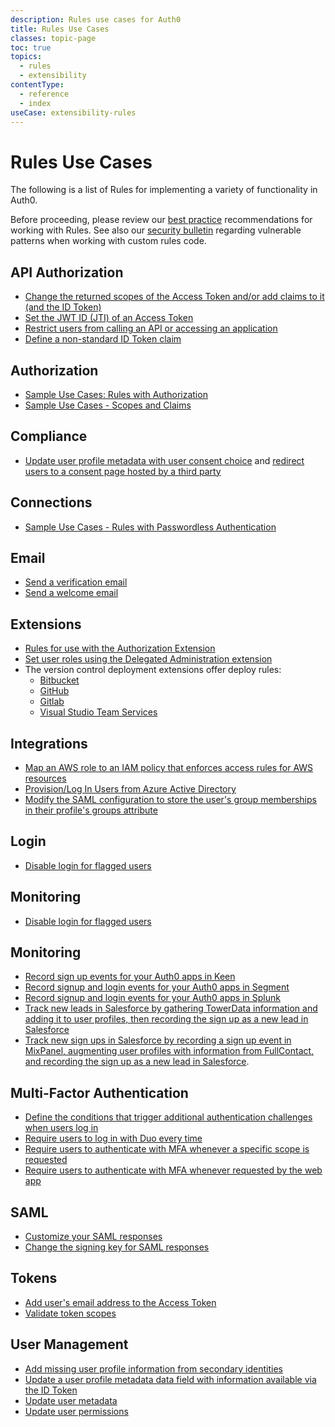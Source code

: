 ```yaml
---
description: Rules use cases for Auth0
title: Rules Use Cases
classes: topic-page
toc: true
topics:
  - rules
  - extensibility
contentType:
  - reference
  - index
useCase: extensibility-rules
---
```


<div class="topic-page-header">
  <div data-name="example" class="topic-page-badge"></div>
  <h1>Rules Use Cases</h1>
  <p>The following is a list of Rules for implementing a variety of functionality in Auth0.</p>
  <p>Before proceeding, please review our <a href="/best-practices/rules">best practice</a> recommendations for working with Rules. See also our <a href="/security/bulletins/2019-01-10_rules">security bulletin</a> regarding vulnerable patterns when working with custom rules code.</p>
</div>

<h2>API Authorization</h2>

<ul class="topic-links">
    <li>
        <i class="icon icon-budicon-715"></i><a href="/flows/guides/auth-code/includes/sample-use-cases-call-api#customize-tokens">Change the returned scopes of the Access Token and/or add claims to it (and the ID Token)</a>
    </li>
    <li>
        <i class="icon icon-budicon-715"></i><a href="/api-auth/blacklists-vs-grants#blacklists">Set the JWT ID (JTI) of an Access Token</a>
    </li>
    <li>
        <i class="icon icon-budicon-715"></i><a href="/api-auth/restrict-access-api">Restrict users from calling an API or accessing an application</a>
    </li>
    <li>
        <i class="icon icon-budicon-715"></i><a href="/api-auth/tutorials/adoption/scope-custom-claims#custom-claims">Define a non-standard ID Token claim</a>
    </li>
</ul>

<h2>Authorization</h2>

<ul class="topic-links">
    <li>
        <i class="icon icon-budicon-715"></i><a href="/authorization/concepts/sample-use-cases-rules">Sample Use Cases: Rules with Authorization</a>
    </li>
    <li>
        <i class="icon icon-budicon-715"></i><a href="/scopes/current/sample-use-cases">Sample Use Cases - Scopes and Claims</a>
    </li>
</ul>

<h2>Compliance</h2>

<ul class="topic-links">
    <li>
        <i class="icon icon-budicon-715"></i><a href="/compliance/gdpr/features-aiding-compliance/user-consent/track-consent-with-lock#option-1-display-terms-conditions-link">Update user profile metadata with user consent choice</a> and <a href="/compliance/gdpr/features-aiding-compliance/user-consent/track-consent-with-lock#option-3-redirect-to-another-page">redirect users to a consent page hosted by a third party</a>
    </li>
</ul>

<h2>Connections</h2>

<ul class="topic-links">
    <li>
        <i class="icon icon-budicon-715"></i><a href="/connections/passwordless/concepts/sample-use-cases-rules">Sample Use Cases - Rules with Passwordless Authentication</a>
    </li>
</ul>

<h2>Email</h2>

<ul class="topic-links">
    <li>
        <i class="icon icon-budicon-715"></i><a href="/email/custom#verification-email">Send a verification email</a>
    </li>
    <li>
        <i class="icon icon-budicon-715"></i><a href="/email/custom#welcome-email">Send a welcome email</a>
    </li>
</ul>

<h2>Extensions</h2>

<ul class="topic-links">
    <li>
        <i class="icon icon-budicon-715"></i><a href="/extensions/authorization-extension/v2/rules">Rules for use with the Authorization Extension</a>
    </li>
    <li>
        <i class="icon icon-budicon-715"></i><a href="/extensions/delegated-admin/v3#set-user-roles-via-rules">Set user roles using the Delegated Administration extension</a>
    </li>
    <li>
        <i class="icon icon-budicon-715"></i> The version control deployment extensions offer deploy rules:
        <ul>
            <li>
                <i class="icon icon-budicon-695"></i><a href="/extensions/bitbucket-deploy#deploy-rules">Bitbucket</a>
            </li>
            <li>
                <i class="icon icon-budicon-695"></i><a href="/extensions/github-deploy#deploy-rules">GitHub</a>
            </li>
            <li>
                <i class="icon icon-budicon-695"></i><a href="/extensions/gitlab-deploy#deploy-rules">Gitlab</a>
            </li>
            <li>
                <i class="icon icon-budicon-695"></i><a href="/extensions/visual-studio-team-services-deploy#deploy-rules">Visual Studio Team Services</a>
            </li>
        </ul>
    </li>
</ul>

<h2>Integrations</h2>

<ul class="topic-links">
    <li>
        <i class="icon icon-budicon-715"></i><a href="/integrations/aws/sso#map-the-aws-role-to-a-user"> Map an AWS role to an IAM policy that enforces access rules for AWS resources</a>
    </li>
    <li>
        <i class="icon icon-budicon-715"></i><a href="/integrations/office-365-custom-provisioning#azure-ad-provisioning-rule">Provision/Log In Users from Azure Active Directory</a>
    </li>
    <li>
        <i class="icon icon-budicon-715"></i><a href="/integrations/sharepoint#authorization">Modify the SAML configuration to store the user's group memberships in their profile's groups attribute</a>
    </li>
</ul>

<h2>Login</h2>

<ul class="topic-links">
    <li>
        <i class="icon icon-budicon-715"></i><a href="/compliance/gdpr/features-aiding-compliance/user-consent#step-2-disable-login-for-flagged-users">Disable login for flagged users</a>
    </li>
</ul>

<h2>Monitoring</h2>

<ul class="topic-links">
    <li>
        <i class="icon icon-budicon-715"></i><a href="/compliance/gdpr/features-aiding-compliance/user-consent#step-2-disable-login-for-flagged-users">Disable login for flagged users</a>
    </li>
</ul>

<h2>Monitoring</h2>

<ul class="topic-links">
    <li>
        <i class="icon icon-budicon-715"></i><a href="/monitoring/guides/send-events-to-keenio#record-a-sign-up-event-in-keen">Record sign up events for your Auth0 apps in Keen</a>
    </li>
    <li>
        <i class="icon icon-budicon-715"></i><a href="/monitoring/guides/send-events-to-segmentio#2-record-sign-up-and-log-in-events-in-segment">Record signup and login events for your Auth0 apps in Segment</a>
    </li>
    <li>
        <i class="icon icon-budicon-715"></i><a href="/monitoring/guides/send-events-to-splunk#record-sign-up-or-log-in-event-in-splunk">Record signup and login events for your Auth0 apps in Splunk</a>
    </li>
    <li>
        <i class="icon icon-budicon-715"></i><a href="/monitoring/guides/track-leads-salesforce">Track new leads in Salesforce by gathering TowerData information and adding it to user profiles, then recording the sign up as a new lead in Salesforce</a>
    </li>
    <li>
        <i class="icon icon-budicon-715"></i><a href="/monitoring/guides/track-signups-salesforce">Track new sign ups in Salesforce by recording a sign up event in MixPanel, augmenting user profiles with information from FullContact, and recording the sign up as a new lead in Salesforce</a>.
    </li>
</ul>

<h2>Multi-Factor Authentication</h2>

<ul class="topic-links">
    <li>
        <i class="icon icon-budicon-715"></i><a href="/multifactor-authentication/custom">Define the conditions that trigger additional authentication challenges when users log in</a>
    </li>
    <li>
        <i class="icon icon-budicon-715"></i><a href="/multifactor-authentication/factors/duo#mfa-sessions">Require users to log in with Duo every time</a>
    </li>
    <li>
        <i class="icon icon-budicon-715"></i><a href="/multifactor-authentication/step-up-authentication/step-up-for-apis#sample-scenario">Require users to authenticate with MFA whenever a specific scope is requested</a>
    </li>
    <li>
        <i class="icon icon-budicon-715"></i><a href="/multifactor-authentication/step-up-authentication/step-up-for-web-apps#sample-scenario">Require users to authenticate with MFA whenever requested by the web app</a>
    </li>
</ul>

<h2>SAML</h2>

<ul class="topic-links">
    <li>
        <i class="icon icon-budicon-715"></i><a href="/protocols/saml/saml-configuration/saml-assertions#use-rules">Customize your SAML responses</a>
    </li>
    <li>
        <i class="icon icon-budicon-715"></i><a href="/protocols/saml/saml-configuration/special-configuration-scenarios/signing-and-encrypting-saml-requests#change-the-signing-key-for-saml-responses">Change the signing key for SAML responses</a>
    </li>
</ul>

<h2>Tokens</h2>

<ul class="topic-links">
    <li>
        <i class="icon icon-budicon-715"></i><a href="/architecture-scenarios/mobile-api/api-implementation-nodejs#4-determine-the-user-identity">Add user's email address to the Access Token</a>
    </li>
    <li>
        <i class="icon icon-budicon-715"></i><a href="/architecture-scenarios/mobile-api/part-2#create-a-rule-to-validate-token-scopes">Validate token scopes</a>
    </li>
</ul>

<h2>User Management</h2>

<ul class="topic-links">
    <li>
        <i class="icon icon-budicon-715"></i><a href="/link-accounts#properties-from-secondary-identities">Add missing user profile information from secondary identities</a>
    </li>
    <li>
        <i class="icon icon-budicon-715"></i><a href="/users/guides/change-user-pictures">Update a user profile metadata data field with information available via the ID Token</a>
    </li>
    <li>
        <i class="icon icon-budicon-715"></i><a href="/users/references/user-data-storage-scenario#user-metadata">Update user metadata</a>
    </li>
    <li>
        <i class="icon icon-budicon-715"></i><a href="/users/references/user-data-storage-scenario#user-data-permission-rules">Update user permissions</a>
    </li>
</ul>

